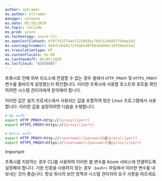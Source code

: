 ```yaml
---
author: sptramer
ms.author: sttramer
manager: carmonm
ms.date: 05/28/2019
ms.topic: include
ms.prod: azure
ms.technology: azure-cli
ms.openlocfilehash: 676f33377a4e7122941bc789c51465b7f34aa1d3
ms.sourcegitcommit: be67ceba91727da014879d16bbbbc19756ee22e2
ms.translationtype: HT
ms.contentlocale: ko-KR
ms.lasthandoff: 05/05/2020
ms.locfileid: "82030885"
---
```

프록시로 인해 외부 리소스에 연결할 수 없는 경우 셸에서 `HTTP_PROXY` 및 `HTTPS_PROXY` 변수를 올바르게 설정했는지 확인합니다. 이러한 프록시에 사용할 호스트와 포트를 확인하려면 시스템 관리자에게 문의해야 합니다.

이러한 값은 설치 프로세스에서 사용되는 값을 포함하여 많은 Linux 프로그램에서 사용합니다. 이러한 값을 설정하려면 다음을 수행합니다.

```bash
# No auth
export HTTP_PROXY=http://[proxy]:[port]
export HTTPS_PROXY=https://[proxy]:[port]

# Basic auth
export HTTP_PROXY=http://[username]:[password]@[proxy]:[port]
export HTTPS_PROXY=https://[username]:[password]@[proxy]:[port]
```

> [!IMPORTANT]
> 프록시를 지원하는 경우 CLI를 사용하여 이러한 셸 변수를 Azure 서비스에 연결하도록 설정해야 합니다.
> 기본 인증을 사용하지 않는 경우 `.bashrc` 파일에서 이러한 변수를 내보내는 것이 좋습니다.
> 항상 회사의 보안 정책과 시스템 관리자의 요구 사항을 따르세요.
